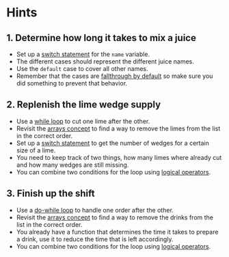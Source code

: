 # Hints

## 1. Determine how long it takes to mix a juice

- Set up a [switch statement][mdn-switch] for the `name` variable.
- The different cases should represent the different juice names.
- Use the `default` case to cover all other names.
- Remember that the cases are [fallthrough by default][mdn-fallthrough] so make sure you did something to prevent that behavior.

## 2. Replenish the lime wedge supply

- Use a [while loop][mdn-while] to cut one lime after the other.
- Revisit the [arrays concept][concept-arrays] to find a way to remove the limes from the list in the correct order.
- Set up a [switch statement][mdn-switch] to get the number of wedges for a certain size of a lime.
- You need to keep track of two things, how many limes where already cut and how many wedges are still missing.
- You can combine two conditions for the loop using [logical operators][concept-booleans].

## 3. Finish up the shift

- Use a [do-while loop][mdn-do-while] to handle one order after the other.
- Revisit the [arrays concept][concept-arrays] to find a way to remove the drinks from the list in the correct order.
- You already have a function that determines the time it takes to prepare a drink, use it to reduce the time that is left accordingly.
- You can combine two conditions for the loop using [logical operators][concept-booleans].

[mdn-switch]: https://developer.mozilla.org/en-US/docs/Web/JavaScript/Reference/Statements/switch#
[mdn-fallthrough]: https://developer.mozilla.org/en-US/docs/Web/JavaScript/Reference/Statements/switch#what_happens_if_i_forgot_a_break
[mdn-while]: https://developer.mozilla.org/en-US/docs/Web/JavaScript/Reference/Statements/while
[mdn-do-while]: https://developer.mozilla.org/en-US/docs/Web/JavaScript/Reference/Statements/do...while
[concept-booleans]: /tracks/javascript/concepts/booleans
[concept-arrays]: /tracks/javascript/concepts/arrays